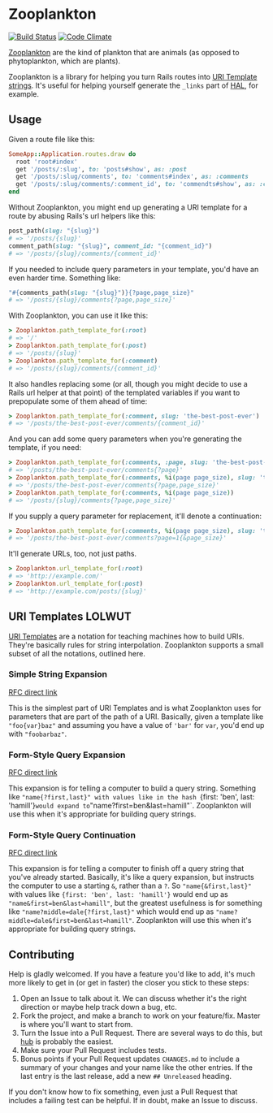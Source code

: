 # Zooplankton

[![Build Status](https://travis-ci.org/benhamill/zooplankton.png)](https://travis-ci.org/benhamill/zooplankton)
[![Code Climate](https://codeclimate.com/github/benhamill/zooplankton.png)](https://codeclimate.com/github/benhamill/zooplankton)

[Zooplankton](http://en.wikipedia.org/wiki/Zooplankton) are the kind of
plankton that are animals (as opposed to phytoplankton, which are plants).

Zooplankton is a library for helping you turn Rails routes into [URI Template
strings](#uti-template-lolwut). It's useful for helping yourself generate the
`_links` part of [HAL](http://stateless.co/hal_specification.html), for example.

## Usage

Given a route file like this:

```ruby
SomeApp::Application.routes.draw do
  root 'root#index'
  get '/posts/:slug', to: 'posts#show', as: :post
  get '/posts/:slug/comments', to: 'comments#index', as: :comments
  get '/posts/:slug/comments/:comment_id', to: 'commendts#show', as: :comment
end
```

Without Zooplankton, you might end up generating a URI template for a route by
abusing Rails's url helpers like this:

```ruby
post_path(slug: "{slug}")
# => '/posts/{slug}'
comment_path(slug: "{slug}", comment_id: "{comment_id}")
# => '/posts/{slug}/comments/{comment_id}'
```

If you needed to include query parameters in your template, you'd have an even
harder time. Something like:

```ruby
"#{comments_path(slug: "{slug}")}{?page,page_size}"
# => '/posts/{slug}/comments{?page,page_size}'
```

With Zooplankton, you can use it like this:

```ruby
> Zooplankton.path_template_for(:root)
# => '/'
> Zooplankton.path_template_for(:post)
# => '/posts/{slug}'
> Zooplankton.path_template_for(:comment)
# => '/posts/{slug}/comments/{comment_id}'
```

It also handles replacing some (or all, though you might decide to use a Rails
url helper at that point) of the templated variables if you want to prepopulate
some of them ahead of time:

``` ruby
> Zooplankton.path_template_for(:comment, slug: 'the-best-post-ever')
# => '/posts/the-best-post-ever/comments/{comment_id}'
```

And you can add some query parameters when you're generating the template, if
you need:

``` ruby
> Zooplankton.path_template_for(:comments, :page, slug: 'the-best-post-ever')
# => '/posts/the-best-post-ever/comments{?page}'
> Zooplankton.path_template_for(:comments, %i(page page_size), slug: 'the-best-post-ever')
# => '/posts/the-best-post-ever/comments{?page,page_size}'
> Zooplankton.path_template_for(:comments, %i(page page_size))
# => '/posts/{slug}/comments{?page,page_size}'
```

If you supply a query parameter for replacement, it'll denote a continuation:

``` ruby
> Zooplankton.path_template_for(:comments, %i(page page_size), slug: 'the-best-post-ever', page: 1)
# => '/posts/the-best-post-ever/comments?page=1{&page_size}'
```

It'll generate URLs, too, not just paths.

``` ruby
> Zooplankton.url_template_for(:root)
# => 'http://example.com/'
> Zooplankton.url_template_for(:post)
# => 'http://example.com/posts/{slug}'
```

## URI Templates LOLWUT

[URI Templates](http://tools.ietf.org/html/rfc6570) are a notation for teaching
machines how to build URIs. They're basically rules for string interpolation.
Zooplankton supports a small subset of all the notations, outlined here.

### Simple String Expansion

[RFC direct link](http://tools.ietf.org/html/rfc6570#section-3.2.2)

This is the simplest part of URI Templates and is what Zooplankton uses for
parameters that are part of the path of a URI. Basically, given a template like
`"foo{var}baz"` and assuming you have a value of `'bar'` for `var`, you'd end up
with `"foobarbaz"`.

### Form-Style Query Expansion

[RFC direct link](http://tools.ietf.org/html/rfc6570#section-3.2.8)

This expansion is for telling a computer to build a query string. Something like
`"name{?first,last}" with values like in the hash `{first: 'ben', last:
'hamill'}` would expand to `"name?first=ben&last=hamill"`. Zooplankton will use
this when it's appropriate for building query strings.

### Form-Style Query Continuation

[RFC direct link](http://tools.ietf.org/html/rfc6570#section-3.2.9)

This expansion is for telling a computer to finish off a query string that
you've already started. Basically, it's like a query expansion, but instructs
the computer to use a starting `&`, rather than a `?`. So `"name{&first,last}"`
with values like `{first: 'ben', last: 'hamill'}` would end up as
`"name&first=ben&last=hamill"`, but the greatest usefulness is for something
like `"name?middle=dale{?first,last}"` which would end up as
`"name?middle=dale&first=ben&last=hamill"`. Zooplankton will use this when it's
appropriate for building query strings.


## Contributing

Help is gladly welcomed. If you have a feature you'd like to add, it's much more
likely to get in (or get in faster) the closer you stick to these steps:

1. Open an Issue to talk about it. We can discuss whether it's the right
   direction or maybe help track down a bug, etc.
1. Fork the project, and make a branch to work on your feature/fix. Master is
   where you'll want to start from.
1. Turn the Issue into a Pull Request. There are several ways to do this, but
   [hub](https://github.com/defunkt/hub) is probably the easiest.
1. Make sure your Pull Request includes tests.
1. Bonus points if your Pull Request updates `CHANGES.md` to include a summary
   of your changes and your name like the other entries. If the last entry is
   the last release, add a new `## Unreleased` heading.

If you don't know how to fix something, even just a Pull Request that includes a
failing test can be helpful. If in doubt, make an Issue to discuss.
